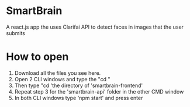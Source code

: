 # SmartBrain
 A react.js app the uses Clarifai API to detect faces in images that the user submits
# How to open
1. Download all the files you see here.
2. Open 2 CLI windows and type the "cd \"
3. Then type "cd 'the directory of 'smartbrain-frontend'
4. Repeat step 3 for the 'smartbrain-api' folder in the other CMD window
5. In both CLI windows type 'npm start' and press enter
